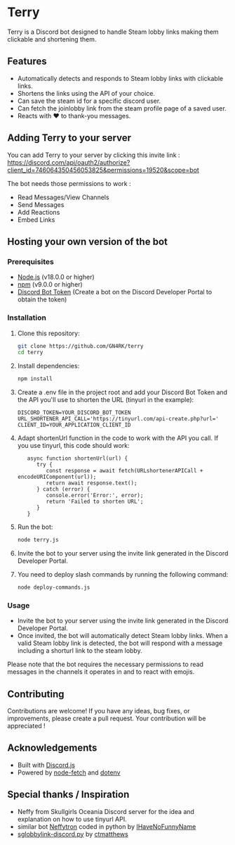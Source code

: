 # Terry

Terry is a Discord bot designed to handle Steam lobby links making them clickable and shortening them.

## Features

- Automatically detects and responds to Steam lobby links with clickable links.
- Shortens the links using the API of your choice.
- Can save the steam id for a specific discord user.
- Can fetch the joinlobby link from the steam profile page of a saved user.
- Reacts with ❤️ to thank-you messages.

## Adding Terry to your server

You can add Terry to your server by clicking this invite link : 
https://discord.com/api/oauth2/authorize?client_id=746064350456053825&permissions=19520&scope=bot

The bot needs those permissions to work :
- Read Messages/View Channels
- Send Messages
- Add Reactions
- Embed Links

## Hosting your own version of the bot

### Prerequisites

- [Node.js](https://nodejs.org/) (v18.0.0 or higher)
- [npm](https://www.npmjs.com/) (v9.0.0 or higher)
- [Discord Bot Token](https://discord.com/developers/applications) (Create a bot on the Discord Developer Portal to obtain the token)

### Installation

1. Clone this repository:
   ```bash
   git clone https://github.com/GN4RK/terry
   cd terry
   ```
2. Install dependencies:
    ```bash
   npm install
   ```
   
3. Create a .env file in the project root and add your Discord Bot Token and the API you'll use to 
shorten the URL (tinyurl in the example):
   ```
   DISCORD_TOKEN=YOUR_DISCORD_BOT_TOKEN
   URL_SHORTENER_API_CALL='https://tinyurl.com/api-create.php?url='
   CLIENT_ID=YOUR_APPLICATION_CLIENT_ID
   ```

4. Adapt shortenUrl function in the code to work with the API you call. If you use tinyurl, this code should work:
   ```JS
      async function shortenUrl(url) {
         try {
            const response = await fetch(URLshortenerAPICall + encodeURIComponent(url));
            return await response.text();
         } catch (error) {
            console.error('Error:', error);
            return 'Failed to shorten URL';
         }
      }
   ```

5. Run the bot:
   ```bash
   node terry.js
   ```
   
6. Invite the bot to your server using the invite link generated in the Discord Developer Portal.

7. You need to deploy slash commands by running the following command:
   ```bash
   node deploy-commands.js
   ```

### Usage

- Invite the bot to your server using the invite link generated in the Discord Developer Portal.
- Once invited, the bot will automatically detect Steam lobby links. When a valid Steam lobby link is detected, 
the bot will respond with a message including a shorturl link to the steam lobby.

Please note that the bot requires the necessary permissions to read messages in the channels it 
operates in and to react with emojis.

## Contributing

Contributions are welcome! If you have any ideas, bug fixes, or improvements, please create a pull 
request. Your contribution will be appreciated !

## Acknowledgements

- Built with [Discord.js](https://discord.js.org/)
- Powered by [node-fetch](https://www.npmjs.com/package/node-fetch) and [dotenv](https://www.npmjs.com/package/dotenv)

## Special thanks / Inspiration

- Neffy from Skullgirls Oceania Discord server for the idea and explanation on how to use tinyurl API.
- similar bot [Neffytron](https://github.com/IHaveNoFunnyName/Neffytron) coded in python by [IHaveNoFunnyName](https://github.com/IHaveNoFunnyName)
- [sglobbylink-discord.py](https://github.com/ctmatthews/sglobbylink-discord.py) by [ctmatthews](https://github.com/ctmatthews)
